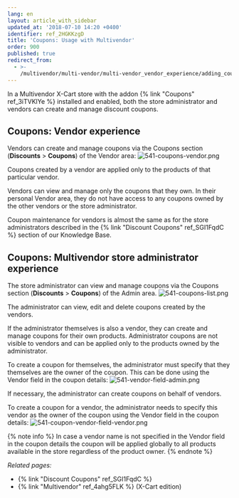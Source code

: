 ```yaml
---
lang: en
layout: article_with_sidebar
updated_at: '2018-07-10 14:20 +0400'
identifier: ref_2HGKKzgD
title: 'Coupons: Usage with Multivendor'
order: 900
published: true
redirect_from:
  - >-
    /multivendor/multi-vendor/multi-vendor_vendor_experience/adding_coupons_and_discounts_as_a_vendor.html
---
```

In a Multivendor X-Cart store with the addon {% link "Coupons" ref_3iTVKlYe %} installed and enabled, both the store administrator and vendors can create and manage discount coupons.

## Coupons: Vendor experience
Vendors can create and manage coupons via the Coupons section (**Discounts** > **Coupons**) of the Vendor area:
![541-coupons-vendor.png]({{site.baseurl}}/attachments/ref_2HGKKzgD/541-coupons-vendor.png)

Coupons created by a vendor are applied only to the products of that particular vendor.

Vendors can view and manage only the coupons that they own. In their personal Vendor area, they do not have access to any coupons owned by the other vendors or the store administrator.

Coupon maintenance for vendors is almost the same as for the store administrators described in the {% link "Discount Coupons" ref_SGI1FqdC %} section of our Knowledge Base. 

## Coupons: Multivendor store administrator experience
The store administrator can view and manage coupons via the Coupons section (**Discounts** > **Coupons**) of the Admin area.
![541-coupons-list.png]({{site.baseurl}}/attachments/ref_2HGKKzgD/541-coupons-list.png)

The administrator can view, edit and delete coupons created by the vendors. 

If the administrator themselves is also a vendor, they can create and manage coupons for their own products. Administrator coupons are not visible to vendors and can be applied only to the products owned by the administrator. 

To create a coupon for themselves, the administrator must specify that they themselves are the owner of the coupon. This can be done using the Vendor field in the coupon details:
![541-vendor-field-admin.png]({{site.baseurl}}/attachments/ref_2HGKKzgD/541-vendor-field-admin.png)

If necessary, the administrator can create coupons on behalf of vendors. 

To create a coupon for a vendor, the administrator needs to specify this vendor as the owner of the coupon using the Vendor field in the coupon details:
![541-coupon-vendor-field-vendor.png]({{site.baseurl}}/attachments/ref_2HGKKzgD/541-coupon-vendor-field-vendor.png)

{% note info %}
In case a vendor name is not specified in the Vendor field in the coupon details the coupon will be applied globally to all products available in the store regardless of the product owner.
{% endnote %}

_Related pages:_

   * {% link "Discount Coupons" ref_SGI1FqdC %}
   * {% link "Multivendor" ref_4ahg5FLK %} (X-Cart edition)
